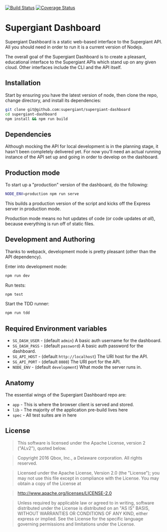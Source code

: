 [![Build Status](https://travis-ci.org/supergiant/supergiant-dashboard.svg?branch=master)](https://travis-ci.org/supergiant/supergiant-dashboard)
[![Coverage Status](https://coveralls.io/repos/github/supergiant/supergiant-dashboard/badge.svg?branch=v0.5.15)](https://coveralls.io/github/supergiant/supergiant-dashboard?branch=v0.5.15)

# Supergiant Dashboard

Supergiant Dashboard is a static web-based interface to the Supergiant API.  All you should need in order to run it is a current version of Nodejs.

The overall goal of the Supergiant Dashboard is to create a pleasant, educational interface to the Supergiant APIs which stand up on any given cloud.  Other interfaces include the CLI and the API itself.

## Installation

Start by ensuring you have the latest version of node, then clone the repo, change directory, and install its dependencies:

```bash
git clone git@github.com:supergiant/supergiant-dashboard
cd supergiant-dashboard
npm install && npm run build
```

## Dependencies

Although mocking the API for local development is in the planning stage, it hasn't been completely delivered yet.  For now you'll need an actual running instance of the API set up and going in order to develop on the dashboard.

## Production mode

To start up a "production" version of the dashboard, do the following:

```bash
NODE_ENV=production npm run serve
```

This builds a production version of the script and kicks off the Express server in production mode.

Production mode means no hot updates of code (or code updates *at all*), because everything is run off of static files.


## Development and Authoring

Thanks to webpack, development mode is pretty pleasant (other than the API dependency).

Enter into development mode:

```bash
npm run dev
```

Run tests:

```bash
npm test
```

Start the TDD runner:

```bash
npm run tdd
```

## Required Environment variables

* `SG_DASH_USER` - (default `admin`) A basic auth username for the dashboard.
* `SG_DASH_PASS` - (default `password`) A basic auth password for the dashboard.
* `SG_API_HOST` - (default `http://localhost`) The URI host for the API.
* `SG_API_PORT` - (default `8080`) The URI port for the API.
* `NODE_ENV` - (default `development`) What mode the server runs in.

## Anatomy

The essential wings of the Supergiant Dashboard repo are:

* `app` - This is where the browser client is served and stored.
* `lib` - The majority of the application pre-build lives here
* `spec` - All test suites are in here

## License

> This software is licensed under the Apache License, version 2 ("ALv2"), quoted below.

> Copyright 2016 Qbox, Inc., a Delaware corporation. All rights reserved.

> Licensed under the Apache License, Version 2.0 (the "License"); you may not
use this file except in compliance with the License. You may obtain a copy of
the License at

>   http://www.apache.org/licenses/LICENSE-2.0

> Unless required by applicable law or agreed to in writing, software
distributed under the License is distributed on an "AS IS" BASIS, WITHOUT
WARRANTIES OR CONDITIONS OF ANY KIND, either express or implied. See the
License for the specific language governing permissions and limitations under
the License.
